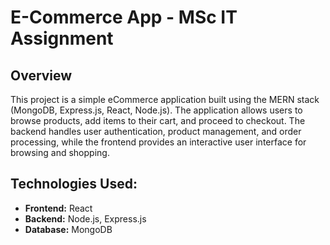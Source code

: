 # E-Commerce App - MSc IT Assignment

## Overview

This project is a simple eCommerce application built using the MERN stack (MongoDB, Express.js, React, Node.js). The application allows users to browse products, add items to their cart, and proceed to checkout. The backend handles user authentication, product management, and order processing, while the frontend provides an interactive user interface for browsing and shopping.

## Technologies Used:

- **Frontend:** React
- **Backend:** Node.js, Express.js
- **Database:** MongoDB

